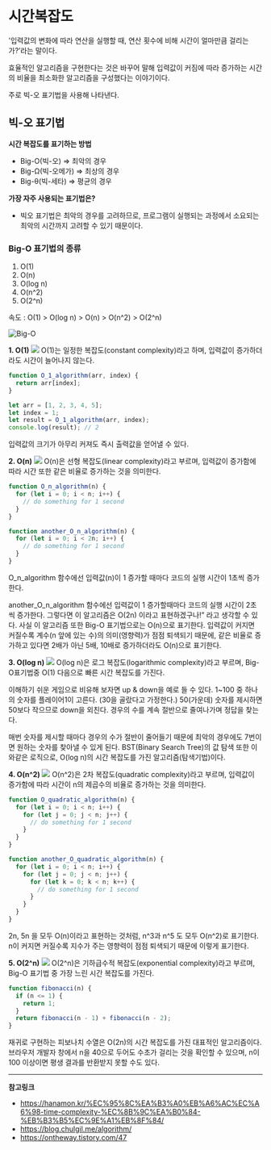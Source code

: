 # 시간복잡도

'입력값의 변화에 따라 연산을 실행할 때, 연산 횟수에 비해 시간이 얼마만큼 걸리는가?’라는 말이다.

효율적인 알고리즘을 구현한다는 것은 바꾸어 말해 입력값이 커짐에 따라 증가하는 시간의 비율을 최소화한 알고리즘을 구성했다는 이야기이다.

주로 빅-오 표기법을 사용해 나타낸다.

## 빅-오 표기법

**시간 복잡도를 표기하는 방법**

- Big-O(빅-오) ⇒ 최악의 경우
- Big-Ω(빅-오메가) ⇒ 최상의 경우
- Big-θ(빅-세타) ⇒ 평균의 경우

**가장 자주 사용되는 표기법은?**

- 빅오 표기법은 최악의 경우를 고려하므로, 프로그램이 실행되는 과정에서 소요되는 최악의 시간까지 고려할 수 있기 때문이다.

### Big-O 표기법의 종류

1. O(1)
2. O(n)
3. O(log n)
4. O(n^2)
5. O(2^n)

속도 : O(1) > O(log n) > O(n) > O(n^2) > O(2^n)

<img src="./img/Big-O-Complexity-Chart.jpg" alt="Big-O">

**1. O(1)**
<img src="./img/O(1).PNG">
O(1)는 일정한 복잡도(constant complexity)라고 하며, 입력값이 증가하더라도 시간이 늘어나지 않는다.

```javascript
function O_1_algorithm(arr, index) {
  return arr[index];
}

let arr = [1, 2, 3, 4, 5];
let index = 1;
let result = O_1_algorithm(arr, index);
console.log(result); // 2
```

입력값의 크기가 아무리 커져도 즉시 출력값을 얻어낼 수 있다.

**2. O(n)**
<img src="./img/O(n).PNG">
O(n)은 선형 복잡도(linear complexity)라고 부르며, 입력값이 증가함에 따라 시간 또한 같은 비율로 증가하는 것을 의미한다.

```javascript
function O_n_algorithm(n) {
  for (let i = 0; i < n; i++) {
    // do something for 1 second
  }
}

function another_O_n_algorithm(n) {
  for (let i = 0; i < 2n; i++) {
    // do something for 1 second
  }
}
```

O_n_algorithm 함수에선 입력값(n)이 1 증가할 때마다 코드의 실행 시간이 1초씩 증가한다.

another_O_n_algorithm 함수에선 입력값이 1 증가할때마다 코드의 실행 시간이 2초씩 증가한다.
그렇다면 이 알고리즘은 O(2n) 이라고 표현하겠구나!” 라고 생각할 수 있다.
사실 이 알고리즘 또한 Big-O 표기법으로는 O(n)으로 표기한다.
입력값이 커지면 커질수록 계수(n 앞에 있는 수)의 의미(영향력)가 점점 퇴색되기 때문에, 같은 비율로 증가하고 있다면 2배가 아닌 5배, 10배로 증가하더라도 O(n)으로 표기한다.

**3. O(log n)**
<img src="./img/O(log n).PNG">
O(log n)은 로그 복잡도(logarithmic complexity)라고 부르며, Big-O표기법중 O(1) 다음으로 빠른 시간 복잡도를 가진다.

이해하기 쉬운 게임으로 비유해 보자면 up & down을 예로 들 수 있다.
1~100 중 하나의 숫자를 플레이어1이 고른다. (30을 골랐다고 가정한다.)
50(가운데) 숫자를 제시하면 50보다 작으므로 down을 외친다.
경우의 수를 계속 절반으로 줄여나가며 정답을 찾는다.

매번 숫자를 제시할 때마다 경우의 수가 절반이 줄어들기 때문에 최악의 경우에도 7번이면 원하는 숫자를 찾아낼 수 있게 된다.
BST(Binary Search Tree)의 값 탐색 또한 이와같은 로직으로, O(log n)의 시간 복잡도를 가진 알고리즘(탐색기법)이다.

**4. O(n^2)**
<img src="./img/O(n^2).PNG">
O(n^2)은 2차 복잡도(quadratic complexity)라고 부르며, 입력값이 증가함에 따라 시간이 n의 제곱수의 비율로 증가하는 것을 의미한다.

```javascript
function O_quadratic_algorithm(n) {
  for (let i = 0; i < n; i++) {
    for (let j = 0; j < n; j++) {
      // do something for 1 second
    }
  }
}

function another_O_quadratic_algorithm(n) {
  for (let i = 0; i < n; i++) {
    for (let j = 0; j < n; j++) {
      for (let k = 0; k < n; k++) {
        // do something for 1 second
      }
    }
  }
}
```

2n, 5n 을 모두 O(n)이라고 표현하는 것처럼, n^3과 n^5 도 모두 O(n^2)로 표기한다.
n이 커지면 커질수록 지수가 주는 영향력이 점점 퇴색되기 때문에 이렇게 표기한다.

**5. O(2^n)**
<img src="./img/O(2^n).PNG">
O(2^n)은 기하급수적 복잡도(exponential complexity)라고 부르며, Big-O 표기법 중 가장 느린 시간 복잡도를 가진다.

```javascript
function fibonacci(n) {
  if (n <= 1) {
    return 1;
  }
  return fibonacci(n - 1) + fibonacci(n - 2);
}
```

재귀로 구현하는 피보나치 수열은 O(2n)의 시간 복잡도를 가진 대표적인 알고리즘이다.
브라우저 개발자 창에서 n을 40으로 두어도 수초가 걸리는 것을 확인할 수 있으며, n이 100 이상이면 평생 결과를 반환받지 못할 수도 있다.

<hr/>

**참고링크**

- https://hanamon.kr/%EC%95%8C%EA%B3%A0%EB%A6%AC%EC%A6%98-time-complexity-%EC%8B%9C%EA%B0%84-%EB%B3%B5%EC%9E%A1%EB%8F%84/
- https://blog.chulgil.me/algorithm/
- https://ontheway.tistory.com/47
